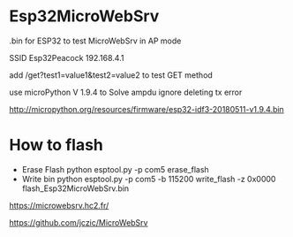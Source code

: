 # Esp32MicroWebSrv

.bin for ESP32 to test MicroWebSrv in AP mode 

SSID Esp32Peacock
192.168.4.1

add /get?test1=value1&test2=value2 to test GET method

use microPython V 1.9.4 to Solve ampdu ignore deleting tx error

http://micropython.org/resources/firmware/esp32-idf3-20180511-v1.9.4.bin

# How to flash
- Erase Flash
python esptool.py -p com5 erase_flash
- Write bin
python esptool.py -p com5 -b 115200 write_flash -z  0x0000 flash_Esp32MicroWebSrv.bin


https://microwebsrv.hc2.fr/

https://github.com/jczic/MicroWebSrv
